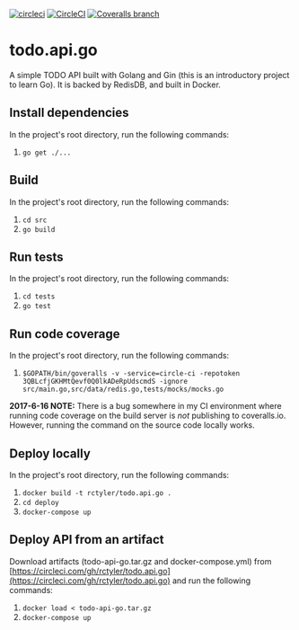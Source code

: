 [![circleci](https://img.shields.io/badge/build-circleci-blue.svg)](https://circleci.com/gh/rctyler/todo.api.go)
[![CircleCI](https://img.shields.io/circleci/project/github/rctyler/todo.api.go/master.svg)](https://circleci.com/gh/rctyler/todo.api.go?branch=master)
[![Coveralls branch](https://img.shields.io/coveralls/rctyler/todo.api.go/master.svg)]()
# todo.api.go
A simple TODO API built with Golang and Gin (this is an introductory project to learn Go). It is backed by RedisDB, and built in Docker.
## Install dependencies
In the project's root directory, run the following commands:
1. `go get ./...`
## Build
In the project's root directory, run the following commands:
1. `cd src`
2. `go build`
## Run tests
In the project's root directory, run the following commands:
1. `cd tests`
2. `go test`
## Run code coverage
In the project's root directory, run the following commands:
1. `$GOPATH/bin/goveralls -v -service=circle-ci -repotoken 3QBLcfjGKHMtQevf0Q0lkADeRpUdscmdS -ignore src/main.go,src/data/redis.go,tests/mocks/mocks.go`

**2017-6-16 NOTE:** There is a bug somewhere in my CI environment where running code coverage on the build server is _not_ publishing to coveralls.io. However, running the command on the source code locally works.
## Deploy locally
In the project's root directory, run the following commands:
1. `docker build -t rctyler/todo.api.go .`
2. `cd deploy`
3. `docker-compose up`
## Deploy API from an artifact
Download artifacts (todo-api-go.tar.gz and docker-compose.yml) from [https://circleci.com/gh/rctyler/todo.api.go](https://circleci.com/gh/rctyler/todo.api.go) and run the following commands:
1. `docker load < todo-api-go.tar.gz`
2. `docker-compose up`
